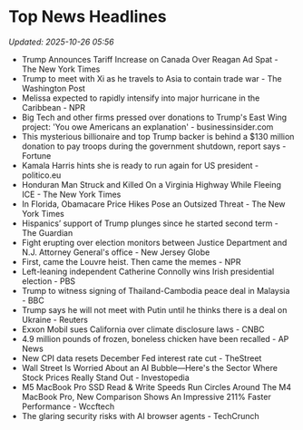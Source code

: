 # Top News Headlines

_Updated: 2025-10-26 05:56_

- Trump Announces Tariff Increase on Canada Over Reagan Ad Spat - The New York Times
- Trump to meet with Xi as he travels to Asia to contain trade war - The Washington Post
- Melissa expected to rapidly intensify into major hurricane in the Caribbean - NPR
- Big Tech and other firms pressed over donations to Trump's East Wing project: 'You owe Americans an explanation' - businessinsider.com
- This mysterious billionaire and top Trump backer is behind a $130 million donation to pay troops during the government shutdown, report says - Fortune
- Kamala Harris hints she is ready to run again for US president - politico.eu
- Honduran Man Struck and Killed On a Virginia Highway While Fleeing ICE - The New York Times
- In Florida, Obamacare Price Hikes Pose an Outsized Threat - The New York Times
- Hispanics’ support of Trump plunges since he started second term - The Guardian
- Fight erupting over election monitors between Justice Department and N.J. Attorney General's office - New Jersey Globe
- First, came the Louvre heist. Then came the memes - NPR
- Left-leaning independent Catherine Connolly wins Irish presidential election - PBS
- Trump to witness signing of Thailand-Cambodia peace deal in Malaysia - BBC
- Trump says he will not meet with Putin until he thinks there is a deal on Ukraine - Reuters
- Exxon Mobil sues California over climate disclosure laws - CNBC
- 4.9 million pounds of frozen, boneless chicken have been recalled - AP News
- New CPI data resets December Fed interest rate cut - TheStreet
- Wall Street Is Worried About an AI Bubble—Here's the Sector Where Stock Prices Really Stand Out - Investopedia
- M5 MacBook Pro SSD Read & Write Speeds Run Circles Around The M4 MacBook Pro, New Comparison Shows An Impressive 211% Faster Performance - Wccftech
- The glaring security risks with AI browser agents - TechCrunch